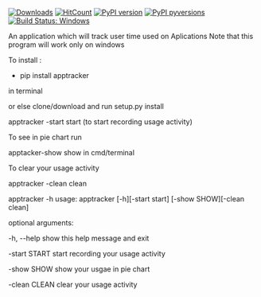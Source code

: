 
[![Downloads](https://pepy.tech/badge/apptracker)](https://pepy.tech/project/apptracker)
[![HitCount](http://hits.dwyl.io/manojpawarsj12/Pyapplicationtracker.svg)](http://hits.dwyl.io/manojpawarsj12/Pyapplicationtracker)  [![PyPI version](https://badge.fury.io/py/apptracker.svg)](https://badge.fury.io/py/apptracker)  [![PyPI pyversions](https://img.shields.io/pypi/pyversions/ansicolortags.svg)](https://pypi.python.org/pypi/ansicolortags/)
<a href="https://ci.appveyor.com/project/manojpawarsj12/apptracker/branch/master" rel="nofollow"><img src="https://camo.githubusercontent.com/3e35b0cb2fbfcb9dda94673ef2934c1df6c8e3ad/68747470733a2f2f63692e6170707665796f722e636f6d2f6170692f70726f6a656374732f7374617475732f333272377332736b72676d39756276612f6272616e63682f6d61737465723f7376673d74727565" alt="Build Status: Windows" data-canonical-src="https://ci.appveyor.com/api/projects/status/32r7s2skrgm9ubva/branch/master?svg=true" style="max-width:100%;"></a>




An application which will track user time used on Aplications
Note that this program will work only on windows

To install :

-  pip install apptracker 

in terminal

or else clone/download and run setup.py install

apptracker -start start (to start recording usage activity)

To see in pie chart run

apptacker-show show in cmd/terminal

To clear your usage activity

apptracker -clean clean

apptracker -h
usage: apptracker [-h][-start start] [-show SHOW][-clean clean]

optional arguments:

-h, --help show this help message and exit

-start START start recording your usage activity

-show SHOW show your usgae in pie chart

-clean CLEAN clear your usage activity
